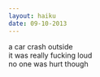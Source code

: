```yaml
---
layout: haiku
date: 09-10-2013
---
```


a car crash outside<br>
it was really fucking loud<br>
no one was hurt though
